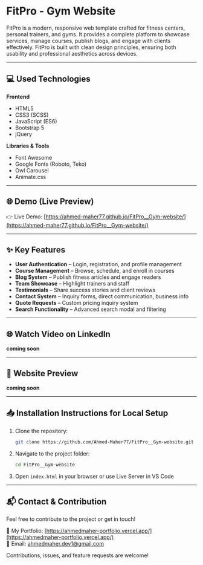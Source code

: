# FitPro - Gym Website
FitPro is a modern, responsive web template crafted for fitness centers, personal trainers, and gyms. It provides a complete platform to showcase services, manage courses, publish blogs, and engage with clients effectively. FitPro is built with clean design principles, ensuring both usability and professional aesthetics across devices.

---

## 💻 Used Technologies

**Frontend**
- HTML5
- CSS3 (SCSS)
- JavaScript (ES6)
- Bootstrap 5
- jQuery

**Libraries & Tools**
- Font Awesome
- Google Fonts (Roboto, Teko)
- Owl Carousel
- Animate.css

---

## 🌐 Demo (Live Preview)

👉 Live Demo: [https://ahmed-maher77.github.io/FitPro__Gym-website/](https://ahmed-maher77.github.io/FitPro__Gym-website/)

---

## ✨ Key Features

- **User Authentication** – Login, registration, and profile management
- **Course Management** – Browse, schedule, and enroll in courses
- **Blog System** – Publish fitness articles and engage readers
- **Team Showcase** – Highlight trainers and staff
- **Testimonials** – Share success stories and client reviews
- **Contact System** – Inquiry forms, direct communication, business info
- **Quote Requests** – Custom pricing inquiry system
- **Search Functionality** – Advanced search modal and filtering

---

## 🌐 Watch Video on LinkedIn

**coming soon**
<!--**🎥 Watch Demo Video:** [Watch Demo Video](https://www.linkedin.com/in/your-linkedin-profile)-->

---

## 👀 Website Preview

**coming soon**
<!--<a href="website-url" title="demo">
  <img src="uploaded-img-on-github-readme" alt="website preview" width="400">
</a>-->

---

## 📥 Installation Instructions for Local Setup

1. Clone the repository:
   ```bash
   git clone https://github.com/Ahmed-Maher77/FitPro__Gym-website.git
   ```
2. Navigate to the project folder:
   ```bash
   cd FitPro__Gym-website
   ```
3. Open ```index.html``` in your browser or use Live Server in VS Code

---

## 📬 Contact & Contribution

Feel free to contribute to the project or get in touch!

🔗 My Portfolio: [https://ahmedmaher-portfolio.vercel.app/](https://ahmedmaher-portfolio.vercel.app/)  
📧 Email: [ahmedmaher.dev1@gmail.com](mailto:ahmedmaher.dev1@gmail.com)

Contributions, issues, and feature requests are welcome!

